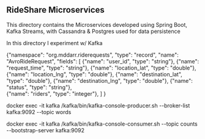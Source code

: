 ## RideShare Microservices ##

This directory contains the Microservices developed using Spring Boot, Kafka Streams, with Cassandra & Postgres used for data persistence 




In this directory I experiment w/ Kafka

{"namespace": "org.mddarr.riderequests",
 "type": "record",
 "name": "AvroRideRequest",
 "fields": [
     {"name": "user_id", "type": "string"},
     {"name": "request_time",   "type": "string"},
     {"name": "location_lat",  "type": "double"},
     {"name": "location_lng",  "type": "double"},
     {"name": "destination_lat",  "type": "double"},
     {"name": "destination_lng",  "type": "double"},
     {"name": "status",  "type": "string"},     
     {"name": "riders",  "type": "integer"},
 ]
}


docker exec -it kafka /kafka/bin/kafka-console-producer.sh --broker-list kafka:9092 --topic words

docker exec -it kafka /kafka/bin/kafka-console-consumer.sh  --topic counts --bootstrap-server kafka:9092